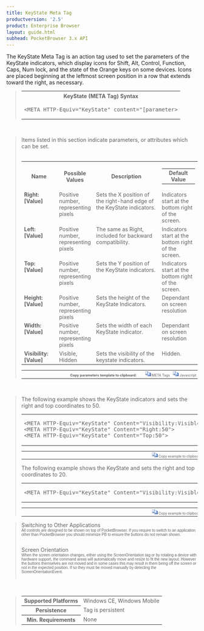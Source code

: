 ```yaml
---
title: KeyState Meta Tag
productversion: '2.5'
product: Enterprise Browser
layout: guide.html
subhead: PocketBrowser 3.x API
---
```


The KeyState Meta Tag is an action tag used to set the parameters of the KeyState indicators, which display icons for Shift, Alt, Control, Function, Caps, Num lock, and the state of the Orange keys on some devices. Icons are placed beginning at the leftmost screen position in a row that extends toward the right, as necessary.

<div id="SyntaxSpan" style="display:block">
<blockquote>
<table class="clsSyntax" cellspacing="1" cellpadding="3" width="95%">
<tr>
<th class="clsSyntaxHeadings">KeyState (META Tag) Syntax
</th>
</tr>
<tr>
<td class="clsSyntaxCells">
<pre class="clsSyntaxCells">&lt;META HTTP-Equiv="KeyState" content="[parameter&gt;</pre>
</td>
</tr>
</table>
</blockquote><br></div>
<div id="ParametersWSpan" style="display:block">
<blockquote>
Items listed in this section indicate parameters, or attributes which can be set.
<BR><BR><table class="clsSyntax" cellspacing="1" cellpadding="3" width="95%">
<col width="20%">
<col width="20%">
<col width="38%">
<col width="22%">
<tr>
<th class="clsSyntaxHeadings">Name</th>
<th class="clsSyntaxHeadings">Possible Values</th>
<th class="clsSyntaxHeadings">Description</th>
<th class="clsSyntaxHeadings">
  <table cellspacing="0" cellpadding="0">
    <tr>
      <td width="85%" class="clsSyntaxHeadings" style="border-bottom-style: none;">Default Value</td>
    </tr>
  </table>
</th>
</tr>
<tr>
<td valign="top" class="clsSyntaxCells"><b>Right:[Value]
							</b></td>
<td valign="top" class="clsSyntaxCells">Positive number, representing pixels</td>
<td valign="top" class="clsSyntaxCells">Sets the X position of the right-hand edge of the KeyState indicators.</td>
<td valign="top" class="clsSyntaxCells">Indicators start at the bottom right of the screen.</td>
</tr>
<tr>
<td valign="top" class="clsSyntaxCells"><b>Left:[Value]
							</b></td>
<td valign="top" class="clsSyntaxCells">Positive number, representing pixels</td>
<td valign="top" class="clsSyntaxCells">The same as Right, included for backward compatibility.</td>
<td valign="top" class="clsSyntaxCells">Indicators start at the bottom right of the screen.</td>
</tr>
<tr>
<td valign="top" class="clsSyntaxCells"><b>Top:[Value]
							</b></td>
<td valign="top" class="clsSyntaxCells">Positive number, representing pixels</td>
<td valign="top" class="clsSyntaxCells">Sets the Y position of the KeyState indicators.</td>
<td valign="top" class="clsSyntaxCells">Indicators start at the bottom right of the screen.</td>
</tr>
<tr>
<td valign="top" class="clsSyntaxCells"><b>Height:[Value]
							</b></td>
<td valign="top" class="clsSyntaxCells">Positive number, representing pixels</td>
<td valign="top" class="clsSyntaxCells">Sets the height of the KeyState Indicators.</td>
<td valign="top" class="clsSyntaxCells">Dependant on screen resolution</td>
</tr>
<tr>
<td valign="top" class="clsSyntaxCells"><b>Width:[Value]
							</b></td>
<td valign="top" class="clsSyntaxCells">Positive number, representing pixels</td>
<td valign="top" class="clsSyntaxCells">Sets the width of each KeyState indicator.</td>
<td valign="top" class="clsSyntaxCells">Dependant on screen resolution</td>
</tr>
<tr>
<td valign="top" class="clsSyntaxCells"><b>Visibility:[Value]
							</b></td>
<td valign="top" class="clsSyntaxCells">Visible, Hidden</td>
<td valign="top" class="clsSyntaxCells">Sets the visibility of the keystate indicators.</td>
<td valign="top" class="clsSyntaxCells">Hidden.</td>
</tr>
</table>
<table cellspacing="1" cellpadding="3" width="95%">
<col width="78%">
<col width="8%">
<col width="1%">
<col width="5%">
<col width="1%">
<col width="5%">
<col width="2%">
<tr align="right">
<td></td>
<td valign="bottom" style="border-bottom-style: none;font-weight:normal;font-size:xx-small;"><nobr><b>Copy parameters template to clipboard:</b></nobr></td>
<td></td>
<td valign="bottom" style="border-bottom-style: none;font-weight:normal;font-size:xx-small;"><nobr><img id="imgCopyDefaultsW" alt="Copy META Tag template to clipboard" onclick="CopyTemplate('txtMETATemplateW')" onmouseover="this.style.cursor='hand'" src="../Resources/CopyDefaults.gif">
			META Tags
		</nobr></td>
<td></td>
<td valign="middle" style="border-bottom-style: none;font-weight:normal;font-size:xx-small;"><nobr><img id="imgCopyDefaultsW" alt="Copy Javascript template to clipboard" onclick="CopyTemplate('txtJavascriptTemplateW')" onmouseover="this.style.cursor='hand'" src="../Resources/CopyDefaults.gif">
			Javascript
		</nobr></td>
<td></td>
</tr>
</table>
<div style="display:none"><textarea id="txtMETATemplateW">&lt;!-- 
The KeyState META Tag is an action tag used to set the parameters of the KeyState indicator. The KeyState indicator will display icons for Shift, Alt, Control, Function, Caps, Num lock and Orange key states. It grows from the right as necessary if more than one key state is set at once.
--&gt;

&lt;!-- &lt;META HTTP-Equiv="KeyState" Content="Right:[Value]"&gt; --&gt;      &lt;!-- Sets the X position of the right-hand edge of the KeyState indicators. --&gt;
&lt;!-- &lt;META HTTP-Equiv="KeyState" Content="Left:[Value]"&gt; --&gt;      &lt;!-- The same as Right, included for backward compatibility. --&gt;
&lt;!-- &lt;META HTTP-Equiv="KeyState" Content="Top:[Value]"&gt; --&gt;      &lt;!-- Sets the Y position of the KeyState indicators. --&gt;
&lt;!-- &lt;META HTTP-Equiv="KeyState" Content="Height:[Value]"&gt; --&gt;      &lt;!-- Sets the height of the KeyState Indicators. --&gt;
&lt;!-- &lt;META HTTP-Equiv="KeyState" Content="Width:[Value]"&gt; --&gt;      &lt;!-- Sets the width of each KeyState indicator. --&gt;
&lt;!-- &lt;META HTTP-Equiv="KeyState" Content="Visibility:[Value]"&gt; --&gt;      &lt;!-- Sets the visibility of the keystate indicators. --&gt;</textarea></div>
<div style="display:none"><textarea id="txtJavascriptTemplateW">&lt;script&gt;
/*
The KeyState META Tag is an action tag used to set the parameters of the KeyState indicator. The KeyState indicator will display icons for Shift, Alt, Control, Function, Caps, Num lock and Orange key states. It grows from the right as necessary if more than one key state is set at once.
*/

function doKeyStateInit()
{
var objGeneric = new ActiveXObject("PocketBrowser.Generic");

//objGeneric.InvokeMETAFunction('KeyState', 'Right:[Value]');      /* Sets the X position of the right-hand edge of the KeyState indicators. */
//objGeneric.InvokeMETAFunction('KeyState', 'Left:[Value]');      /* The same as Right, included for backward compatibility. */
//objGeneric.InvokeMETAFunction('KeyState', 'Top:[Value]');      /* Sets the Y position of the KeyState indicators. */
//objGeneric.InvokeMETAFunction('KeyState', 'Height:[Value]');      /* Sets the height of the KeyState Indicators. */
//objGeneric.InvokeMETAFunction('KeyState', 'Width:[Value]');      /* Sets the width of each KeyState indicator. */
//objGeneric.InvokeMETAFunction('KeyState', 'Visibility:[Value]');      /* Sets the visibility of the keystate indicators. */

}
&lt;/script&gt;</textarea></div>
</blockquote><br></div>

<div id="ExamplesSpan" style="display:block">
<blockquote>
<p>The following example shows the KeyState indicators and sets the right and top coordinates to 50.</p>
<table class="clsSyntax" cellspacing="1" cellpadding="3" width="95%">
<tr>
<td>
  <pre class="clsSyntaxCells">
&lt;META HTTP-Equiv="KeyState" Content="Visibility:Visible"&gt;
&lt;META HTTP-Equiv="KeyState" Content="Right:50"&gt;
&lt;META HTTP-Equiv="KeyState" Content="Top:50"&gt;
</pre>
</td>
</tr>
</table>
<table cellspacing="1" cellpadding="3" width="95%">
<col width="85%">
<col width="15%">
<tr align="right">
<td></td>
<td valign="bottom" style="border-bottom-style: none;font-weight:normal;font-size:xx-small;"><nobr><img id="imgCopyDefaults" alt="Copy example to clipboard" onmouseover="this.style.cursor='hand'" src="../Resources/CopyDefaults.gif" onclick="CopyTemplate('ID0E5C');">
			Copy example to clipboard
		</nobr></td>
</tr>
</table>
<div id="Examples" style="display:none"><textarea id="ID0E5C">&lt;!-- 
The following example shows the KeyState indicators and sets the right and top coordinates to 50.
--&gt;

&lt;META HTTP-Equiv="KeyState" Content="Visibility:Visible"&gt;
&lt;META HTTP-Equiv="KeyState" Content="Right:50"&gt;
&lt;META HTTP-Equiv="KeyState" Content="Top:50"&gt;
</textarea></div>
<p>The following example shows the KeyState and sets the right and top coordinates to 20.</p>
<table class="clsSyntax" cellspacing="1" cellpadding="3" width="95%">
<tr>
<td>
  <pre class="clsSyntaxCells">
&lt;META HTTP-Equiv="KeyState" Content="Visibility:Visible; Right:20; Top:20"&gt;
</pre>
</td>
</tr>
</table>
<table cellspacing="1" cellpadding="3" width="95%">
<col width="85%">
<col width="15%">
<tr align="right">
<td></td>
<td valign="bottom" style="border-bottom-style: none;font-weight:normal;font-size:xx-small;"><nobr><img id="imgCopyDefaults" alt="Copy example to clipboard" onmouseover="this.style.cursor='hand'" src="../Resources/CopyDefaults.gif" onclick="CopyTemplate('ID0EFD');">
			Copy example to clipboard
		</nobr></td>
</tr>
</table>
<div id="Examples" style="display:none"><textarea id="ID0EFD">&lt;!-- 
The following example shows the KeyState and sets the right and top coordinates to 20.
--&gt;

&lt;META HTTP-Equiv="KeyState" Content="Visibility:Visible; Right:20; Top:20"&gt;
</textarea></div>
</blockquote>
</div>
<div id="RemarksSpan" style="display:block">
<blockquote>
<DIV class="clsRef">Switching to Other Applications</DIV>
<DIV style="font-family:verdana,arial,helvetica;font-size:x-small;">All controls are designed to be shown on top of PocketBrowser.  If you require to switch to an application other than PocketBrowser you should minimize PB to ensure the buttons do not remain shown.</DIV>
<pre style="font-family:courier;font-size:small;"></pre>
<DIV class="clsRef">Screen Orientation</DIV>
<DIV style="font-family:verdana,arial,helvetica;font-size:x-small;">When the screen orientation changes, either using the ScreenOrientation tag or by rotating a device with hardware support, the command areas will automatically move and resize to fit the new layout. However the buttons themselves are not moved and in some cases this may result in them being off the screen or not in the expected position. If so they must be moved manually by detecting the ScreenOrientationEvent.</DIV>
<pre style="font-family:courier;font-size:small;"></pre>
</blockquote><br></div>
<div id="InfoSpan" style="display:block">
<blockquote>
<table>
<tr>
<th>Supported Platforms</th>
<td>Windows CE, Windows Mobile</td>
</tr>
<tr>
<th>Persistence</th>
<td>Tag is persistent</td>
</tr>
<tr>
<th>Min. Requirements</th>
<td>None</td>
</tr>
</table>
</blockquote><br></div>
<div id="DefaultParamsSpan" style="display:none">
<pre><textarea id="DefaultParameters"></textarea></pre>
</div>

